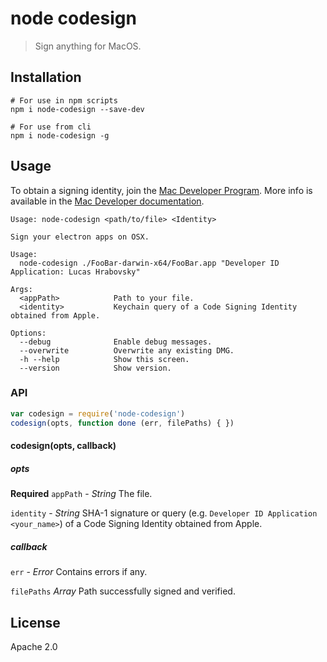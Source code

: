 # node codesign

> Sign anything for MacOS.

## Installation

```
# For use in npm scripts
npm i node-codesign --save-dev

# For use from cli
npm i node-codesign -g
```

## Usage

To obtain a signing identity, join the [Mac Developer Program][mac-dev].
More info is available in the [Mac Developer documentation][codesign-intro].

```
Usage: node-codesign <path/to/file> <Identity>

Sign your electron apps on OSX.

Usage:
  node-codesign ./FooBar-darwin-x64/FooBar.app "Developer ID Application: Lucas Hrabovsky"

Args:
  <appPath>            Path to your file.
  <identity>           Keychain query of a Code Signing Identity obtained from Apple.

Options:
  --debug              Enable debug messages.
  --overwrite          Overwrite any existing DMG.
  -h --help            Show this screen.
  --version            Show version.
```

### API

```javascript
var codesign = require('node-codesign')
codesign(opts, function done (err, filePaths) { })
```
#### codesign(opts, callback)

##### opts
**Required**
`appPath` - *String*
The file.

`identity` - *String*
SHA-1 signature or query (e.g. `Developer ID Application <your_name>`) of a Code Signing Identity obtained from Apple.

##### callback

`err` - *Error*
Contains errors if any.

`filePaths` *Array*
Path successfully signed and verified.

## License

Apache 2.0

[npm_img]: https://img.shields.io/npm/v/node-codesign.svg
[npm_url]: https://npmjs.org/package/node-codesign
[electron-packager]: https://github.com/maxogden/electron-packager
[obtain-signing-identity]: https://developer.apple.com/library/prerelease/ios/documentation/Security/Conceptual/CodeSigningGuide/Procedures/Procedures.html#//apple_ref/doc/uid/TP40005929-CH4-SW1
[mac-dev]: https://developer.apple.com/programs/
[codesign-guide]: http://helpnet.flexerasoftware.com/installanywhere2012/Content/helplibrary/SigningMacOSX.htm
[codesign-intro]: https://developer.apple.com/library/mac/documentation/Security/Conceptual/CodeSigningGuide/Introduction/Introduction.html
